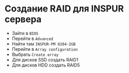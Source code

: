 # Создание RAID для INSPUR сервера

- Зайти в `BIOS`
- Перейти в `Advanced`
- Найти там `INSPUR-PM 8204-2GB`
- Перейти в `Array configuration`
- Выбрать `Create array`
- Для дисков SSD создать RAID1
- Для дисков HDD создать RAID5